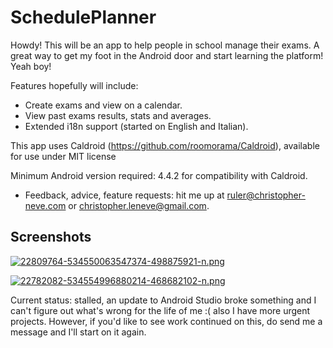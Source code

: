 # SchedulePlanner

Howdy! This will be an app to help people in school manage their exams. A great way to get my foot in the Android door and start learning the platform! Yeah boy!

Features hopefully will include:
- Create exams and view on a calendar.
- View past exams results, stats and averages.
- Extended i18n support (started on English and Italian).


This app uses Caldroid (https://github.com/roomorama/Caldroid), available for use under MIT license

Minimum Android version required: 4.4.2 for compatibility with Caldroid. 

- Feedback, advice, feature requests: hit me up at ruler@christopher-neve.com or christopher.leneve@gmail.com.

## Screenshots

[![22809764-534550063547374-498875921-n.png](https://i.postimg.cc/c46XxJ1Q/22809764-534550063547374-498875921-n.png)](https://postimg.cc/YhK18MW9)

[![22782082-534554996880214-468682102-n.png](https://i.postimg.cc/pTxsRYyT/22782082-534554996880214-468682102-n.png)](https://postimg.cc/QB4Qq7QG)


Current status: stalled, an update to Android Studio broke something and I can't figure out what's wrong for the life of me :( also I have more urgent projects. However, if you'd like to see work continued on this, do send me a message and I'll start on it again.
